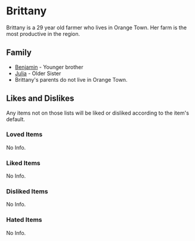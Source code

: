 # Brittany

Brittany is a 29 year old farmer who lives in Orange Town. Her farm is the most productive in the region.

## Family

- [Benjamin](Benjamin.md) - Younger brother
- [Julia](Julia.md) - Older Sister
- Brittany's parents do not live in Orange Town.

## Likes and Dislikes

Any items not on those lists will be liked or disliked according to the item's default.

### Loved Items

No Info.

### Liked Items

No Info.

### Disliked Items

No Info.

### Hated Items

No Info.